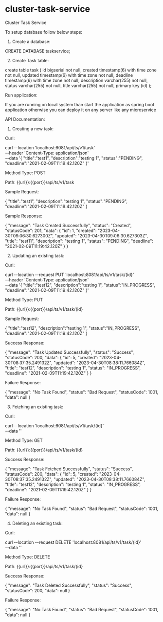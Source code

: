 # cluster-task-service
Cluster Task Service

To setup database follow below steps:
1. Create a database:

CREATE DATABASE taskservice;

2. Create Task table:

create table task (
      id bigserial not null,
      created timestamp(6) with time zone not null,
      updated timestamp(6) with time zone not null,
      deadline timestamp(6) with time zone not null,
      description varchar(255) not null,
      status varchar(255) not null,
      title varchar(255) not null,
      primary key (id)
);

Run application:

If you are running on local system than start the application as spring boot application otherwise you can deploy it on any server like any microservice

API Documentation:

1. Creating a new task:

Curl:

curl --location 'localhost:8081/api/ts/v1/task' \
--header 'Content-Type: application/json' \
--data '{
    "title":"test1",
    "description":"testing 1",
    "status":"PENDING",
    "deadline":"2021-02-09T11:19:42.120Z"
}'

Method Type: POST

Path: {{url}}:{{port}}/api/ts/v1/task

Sample Request:

{
    "title":"test1",
    "description":"testing 1",
    "status":"PENDING",
    "deadline":"2021-02-09T11:19:42.120Z"
}

Sample Response:

{
    "message": "Task Created Successfully",
    "status": "Created",
    "statusCode": 201,
    "data": {
        "id": 1,
        "created": "2023-04-30T09:06:30.627300Z",
        "updated": "2023-04-30T09:06:30.627303Z",
        "title": "test11",
        "description": "testing 1",
        "status": "PENDING",
        "deadline": "2021-02-09T11:19:42.120Z"
    }
}

2. Updating an existing task:

Curl:

curl --location --request PUT 'localhost:8081/api/ts/v1/task/{id}' \
--header 'Content-Type: application/json' \
--data '{
    "title":"test12",
    "description":"testing 1",
    "status":"IN_PROGRESS",
    "deadline":"2021-02-09T11:19:42.120Z"
}'

Method Type: PUT

Path: {{url}}:{{port}}/api/ts/v1/task/{id}

Sample Request:

{
    "title":"test12",
    "description":"testing 1",
    "status":"IN_PROGRESS",
    "deadline":"2021-02-09T11:19:42.120Z"
}

Success Response:

{
    "message": "Task Updated Successfully",
    "status": "Success",
    "statusCode": 200,
    "data": {
        "id": 5,
        "created": "2023-04-30T08:37:35.249132Z",
        "updated": "2023-04-30T08:38:11.766084Z",
        "title": "test12",
        "description": "testing 1",
        "status": "IN_PROGRESS",
        "deadline": "2021-02-09T11:19:42.120Z"
    }
}

Failure Response:

{
    "message": "No Task Found",
    "status": "Bad Request",
    "statusCode": 1001,
    "data": null
}

3. Fetching an existing task:

Curl:

curl --location 'localhost:8081/api/ts/v1/task/{id}' \
--data ''

Method Type: GET

Path: {{url}}:{{port}}/api/ts/v1/task/{id}

Success Response:

{
    "message": "Task Fetched Successfully",
    "status": "Success",
    "statusCode": 200,
    "data": {
        "id": 5,
        "created": "2023-04-30T08:37:35.249132Z",
        "updated": "2023-04-30T08:38:11.766084Z",
        "title": "test12",
        "description": "testing 1",
        "status": "IN_PROGRESS",
        "deadline": "2021-02-09T11:19:42.120Z"
    }
}

Failure Response:

{
    "message": "No Task Found",
    "status": "Bad Request",
    "statusCode": 1001,
    "data": null
}

4. Deleting an existing task:

Curl:

curl --location --request DELETE 'localhost:8081/api/ts/v1/task/{id}' \
--data ''

Method Type: DELETE

Path: {{url}}:{{port}}/api/ts/v1/task/{id}

Success Response:

{
    "message": "Task Deleted Successfully",
    "status": "Success",
    "statusCode": 200,
    "data": null
}

Failure Response:

{
    "message": "No Task Found",
    "status": "Bad Request",
    "statusCode": 1001,
    "data": null
}
